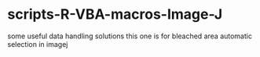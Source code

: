 # scripts-R-VBA-macros-Image-J
some useful data handling solutions
this one is for bleached area automatic selection in imagej
